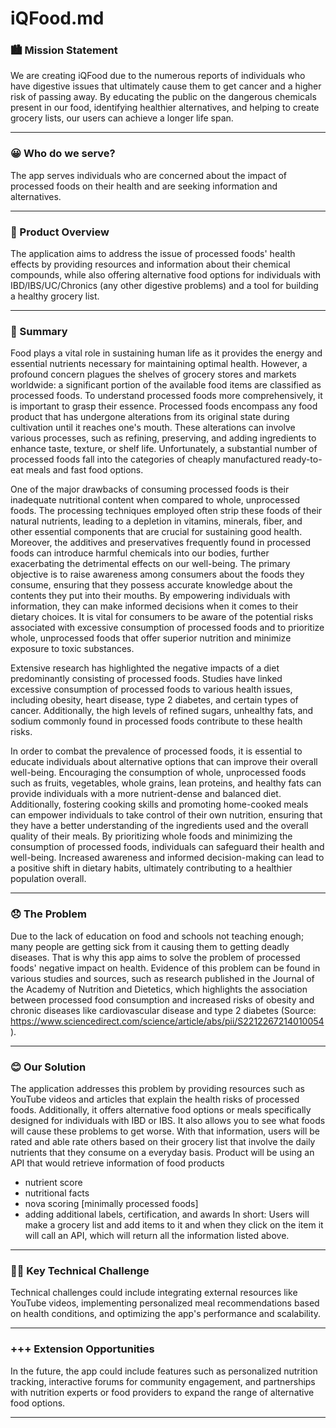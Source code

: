 # iQFood.md


### 🏙️  Mission Statement 
We are creating iQFood due to the numerous reports of individuals who have digestive issues that ultimately cause them to get cancer and a higher risk of passing away. By educating the public on the dangerous chemicals present in our food, identifying healthier alternatives, and helping to create grocery lists, our users can achieve a longer life span.
___

### 😀 Who do we serve?
The app serves individuals who are concerned about the impact of processed foods on their health and are seeking information and alternatives.

____


### 📱 Product Overview
The application aims to address the issue of processed foods' health effects by providing resources and information about their chemical compounds, while also offering alternative food options for individuals with IBD/IBS/UC/Chronics (any other digestive problems) and a tool for building a healthy grocery list.
___


### 📝 Summary
Food plays a vital role in sustaining human life as it provides the energy and essential nutrients necessary for maintaining optimal health. However, a profound concern plagues the shelves of grocery stores and markets worldwide: a significant portion of the available food items are classified as processed foods.
To understand processed foods more comprehensively, it is important to grasp their essence. Processed foods encompass any food product that has undergone alterations from its original state during cultivation until it reaches one's mouth. These alterations can involve various processes, such as refining, preserving, and adding ingredients to enhance taste, texture, or shelf life. Unfortunately, a substantial number of processed foods fall into the categories of cheaply manufactured ready-to-eat meals and fast food options.

One of the major drawbacks of consuming processed foods is their inadequate nutritional content when compared to whole, unprocessed foods. The processing techniques employed often strip these foods of their natural nutrients, leading to a depletion in vitamins, minerals, fiber, and other essential components that are crucial for sustaining good health. Moreover, the additives and preservatives frequently found in processed foods can introduce harmful chemicals into our bodies, further exacerbating the detrimental effects on our well-being.
The primary objective is to raise awareness among consumers about the foods they consume, ensuring that they possess accurate knowledge about the contents they put into their mouths. By empowering individuals with information, they can make informed decisions when it comes to their dietary choices. It is vital for consumers to be aware of the potential risks associated with excessive consumption of processed foods and to prioritize whole, unprocessed foods that offer superior nutrition and minimize exposure to toxic substances.

Extensive research has highlighted the negative impacts of a diet predominantly consisting of processed foods. Studies have linked excessive consumption of processed foods to various health issues, including obesity, heart disease, type 2 diabetes, and certain types of cancer. Additionally, the high levels of refined sugars, unhealthy fats, and sodium commonly found in processed foods contribute to these health risks.

In order to combat the prevalence of processed foods, it is essential to educate individuals about alternative options that can improve their overall well-being. Encouraging the consumption of whole, unprocessed foods such as fruits, vegetables, whole grains, lean proteins, and healthy fats can provide individuals with a more nutrient-dense and balanced diet. Additionally, fostering cooking skills and promoting home-cooked meals can empower individuals to take control of their own nutrition, ensuring that they have a better understanding of the ingredients used and the overall quality of their meals.
By prioritizing whole foods and minimizing the consumption of processed foods, individuals can safeguard their health and well-being. Increased awareness and informed decision-making can lead to a positive shift in dietary habits, ultimately contributing to a healthier population overall.

___



### 😞 The Problem 
Due to the lack of education on food and schools not teaching enough; many people are  getting sick from it causing them to getting deadly diseases. That is why this  app aims to solve the problem of processed foods' negative impact on health. Evidence of this problem can be found in various studies and sources, such as research published in the Journal of the Academy of Nutrition and Dietetics, which highlights the association between processed food consumption and increased risks of obesity and chronic diseases like cardiovascular disease and type 2 diabetes (Source: https://www.sciencedirect.com/science/article/abs/pii/S2212267214010054).
___



### 😊 Our Solution
The application addresses this problem by providing resources such as YouTube videos and articles that explain the health risks of processed foods. Additionally, it offers alternative food options or meals specifically designed for individuals with IBD or IBS. It also allows you to see what foods will cause these problems to get worse. With that information, users will be rated and able rate others  based on their grocery list that involve the daily nutrients that they consume on a everyday basis.
 Product will be using an API that would retrieve information of food products
- nutrient score
- nutritional facts
- nova scoring [minimally processed foods]
- adding additional labels, certification, and awards 
In short:
Users will make a grocery list and add items to it and when they click on the item it will call an API, which will return all the information listed above.

___



### 🧗‍♂️ Key Technical Challenge
Technical challenges could include integrating external resources like YouTube videos, implementing personalized meal recommendations based on health conditions, and optimizing the app's performance and scalability.

___



### +++ Extension Opportunities 
In the future, the app could include features such as personalized nutrition tracking, interactive forums for community engagement, and partnerships with nutrition experts or food providers to expand the range of alternative food options.
___
